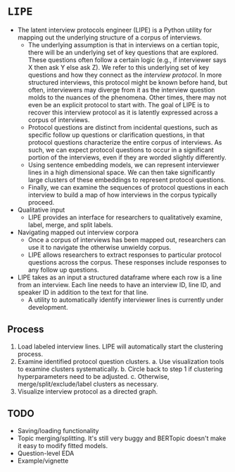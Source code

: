 # `LIPE`
- The latent interview protocols engineer (LIPE) is a Python utility for mapping out the underlying structure of a corpus of interviews.
	- The underlying assumption is that in interviews on a certian topic, there will be an underlying set of key questions that are explored. These questions often follow a certain logic (e.g., if interviewer says X then ask Y else ask Z). We refer to this underlying set of key questions and how they connect as the *interview protocol*. In more structured interviews, this protocol might be known before hand, but often, interviewers may diverge from it as the interview question molds to the nuances of the phenomena. Other times, there may not even be an explicit protocol to start with. The goal of LIPE is to recover this interview protocol as it is latently expressed across a corpus of interviews.
   - Protocol questions are distinct from incidental questions, such as specific follow up questions or clarification questions, in that protocol questions characterize the entire corpus of interviews. As such, we can expect protocol questions to occur in a significant portion of the interviews, even if they are worded slightly differently.
   - Using sentence embedding models, we can represent interviewer lines in a high dimensional space. We can then take significantly large clusters of these embeddings to represent protocol questions.
   - Finally, we can examine the sequences of protocol questions in each interview to build a map of how interviews in the corpus typically proceed.
- Qualitative input
   - LIPE provides an interface for researchers to qualitatively examine, label, merge, and split labels.
- Navigating mapped out interview corpora
   - Once a corpus of interviews has been mapped out, researchers can use it to navigate the otherwise unwieldy corpus.
   - LIPE allows researchers to extract responses to particular protocol questions across the corpus. These responses include responses to any follow up questions.
- LIPE takes as an input a structured dataframe where each row is a line from an interview. Each line needs to have an interview ID, line ID, and speaker ID in addition to the text for that line.
   - A utility to automatically identify interviewer lines is currently under development.

## Process
1. Load labeled interview lines. LIPE will automatically start the clustering process.
2. Examine identified protocol question clusters.
   a. Use visualization tools to examine clusters systematically.
   b. Circle back to step 1 if clustering hyperparameters need to be adjusted.
   c. Otherwise, merge/split/exclude/label clusters as necessary.
3. Visualize interview protocol as a directed graph.

## TODO
- Saving/loading functionality
- Topic merging/splitting. It's still very buggy and BERTopic doesn't make it easy to modify fitted models.
- Question-level EDA
- Example/vignette